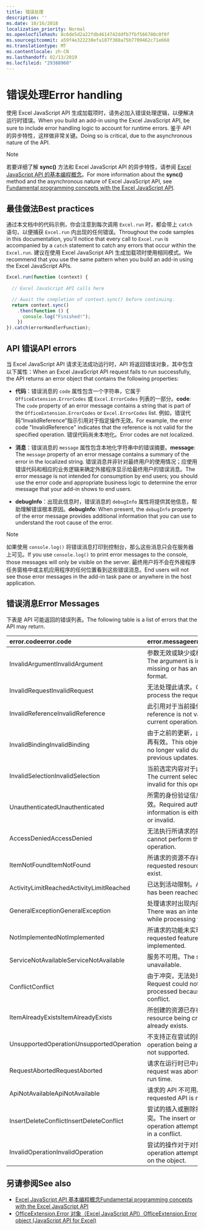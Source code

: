 ```yaml
---
title: 错误处理
description: ''
ms.date: 10/16/2018
localization_priority: Normal
ms.openlocfilehash: 8c6de5d2a22fdb4614742ddfb7fbf566780c0f0f
ms.sourcegitcommit: a59f4e322238efa187f388a75b7709462c71e668
ms.translationtype: MT
ms.contentlocale: zh-CN
ms.lasthandoff: 02/13/2019
ms.locfileid: "29388960"
---
```

# <a name="error-handling"></a><span data-ttu-id="51ab7-102">错误处理</span><span class="sxs-lookup"><span data-stu-id="51ab7-102">Error handling</span></span>

<span data-ttu-id="51ab7-103">使用 Excel JavaScript API 生成加载项时，请务必加入错误处理逻辑，以便解决运行时错误。</span><span class="sxs-lookup"><span data-stu-id="51ab7-103">When you build an add-in using the Excel JavaScript API, be sure to include error handling logic to account for runtime errors.</span></span> <span data-ttu-id="51ab7-104">鉴于 API 的异步特性，这样做非常关键。</span><span class="sxs-lookup"><span data-stu-id="51ab7-104">Doing so is critical, due to the asynchronous nature of the API.</span></span>

> [!NOTE]
> <span data-ttu-id="51ab7-105">若要详细了解 **sync()** 方法和 Excel JavaScript API 的异步特性，请参阅 [Excel JavaScript API 的基本编程概念](excel-add-ins-core-concepts.md)。</span><span class="sxs-lookup"><span data-stu-id="51ab7-105">For more information about the **sync()** method and the asynchronous nature of Excel JavaScript API, see [Fundamental programming concepts with the Excel JavaScript API](excel-add-ins-core-concepts.md).</span></span>

## <a name="best-practices"></a><span data-ttu-id="51ab7-106">最佳做法</span><span class="sxs-lookup"><span data-stu-id="51ab7-106">Best practices</span></span>

<span data-ttu-id="51ab7-107">通过本文档中的代码示例，你会注意到每次调用 `Excel.run` 时，都会带上 `catch` 语句，以便捕获 `Excel.run` 内出现的任何错误。</span><span class="sxs-lookup"><span data-stu-id="51ab7-107">Throughout the code samples in this documentation, you'll notice that every call to `Excel.run` is accompanied by a `catch` statement to catch any errors that occur within the `Excel.run`.</span></span> <span data-ttu-id="51ab7-108">建议在使用 Excel JavaScript API 生成加载项时使用相同模式。</span><span class="sxs-lookup"><span data-stu-id="51ab7-108">We recommend that you use the same pattern when you build an add-in using the Excel JavaScript APIs.</span></span>

```js
Excel.run(function (context) {
  
  // Excel JavaScript API calls here

  // Await the completion of context.sync() before continuing.
  return context.sync()
    .then(function () {
      console.log("Finished!");
    })
}).catch(errorHandlerFunction);
```

## <a name="api-errors"></a><span data-ttu-id="51ab7-109">API 错误</span><span class="sxs-lookup"><span data-stu-id="51ab7-109">API errors</span></span>

<span data-ttu-id="51ab7-110">当 Excel JavaScript API 请求无法成功运行时，API 将返回错误对象，其中包含以下属性：</span><span class="sxs-lookup"><span data-stu-id="51ab7-110">When an Excel JavaScript API request fails to run successfully, the API returns an error object that contains the following properties:</span></span>

- <span data-ttu-id="51ab7-111">**代码**：错误消息的 `code` 属性包含一个字符串，它属于 `OfficeExtension.ErrorCodes` 或 `Excel.ErrorCodes` 列表的一部分。</span><span class="sxs-lookup"><span data-stu-id="51ab7-111">**code**:  The `code` property of an error message contains a string that is part of the `OfficeExtension.ErrorCodes` or `Excel.ErrorCodes` list.</span></span> <span data-ttu-id="51ab7-112">例如，错误代码“InvalidReference”指示引用对于指定操作无效。</span><span class="sxs-lookup"><span data-stu-id="51ab7-112">For example, the error code "InvalidReference" indicates that the reference is not valid for the specified operation.</span></span> <span data-ttu-id="51ab7-113">错误代码尚未本地化。</span><span class="sxs-lookup"><span data-stu-id="51ab7-113">Error codes are not localized.</span></span>

- <span data-ttu-id="51ab7-114">**消息**：错误消息的 `message` 属性包含本地化字符串中的错误摘要。</span><span class="sxs-lookup"><span data-stu-id="51ab7-114">**message**: The `message` property of an error message contains a summary of the error in the localized string.</span></span> <span data-ttu-id="51ab7-115">错误消息并非针对最终用户的使用情况；应使用错误代码和相应的业务逻辑来确定外接程序显示给最终用户的错误消息。</span><span class="sxs-lookup"><span data-stu-id="51ab7-115">The error message is not intended for consumption by end users; you should use the error code and appropriate business logic to determine the error message that your add-in shows to end users.</span></span>

- <span data-ttu-id="51ab7-116">**debugInfo**：出现此信息时，错误消息的 `debugInfo` 属性将提供其他信息，帮助理解错误根本原因。</span><span class="sxs-lookup"><span data-stu-id="51ab7-116">**debugInfo**: When present, the `debugInfo` property of the error message provides additional information that you can use to understand the root cause of the error.</span></span>

> [!NOTE]
> <span data-ttu-id="51ab7-117">如果使用 `console.log()` 将错误消息打印到控制台，那么这些消息只会在服务器上可见。</span><span class="sxs-lookup"><span data-stu-id="51ab7-117">If you use `console.log()` to print error messages to the console, those messages will only be visible on the server.</span></span> <span data-ttu-id="51ab7-118">最终用户将不会在外接程序任务窗格中或主机应用程序的任何位置看到这些错误消息。</span><span class="sxs-lookup"><span data-stu-id="51ab7-118">End users will not see those error messages in the add-in task pane or anywhere in the host application.</span></span>

## <a name="error-messages"></a><span data-ttu-id="51ab7-119">错误消息</span><span class="sxs-lookup"><span data-stu-id="51ab7-119">Error Messages</span></span>

<span data-ttu-id="51ab7-120">下表是 API 可能返回的错误列表。</span><span class="sxs-lookup"><span data-stu-id="51ab7-120">The following table is a list of errors that the API may return.</span></span>

|<span data-ttu-id="51ab7-121">error.code</span><span class="sxs-lookup"><span data-stu-id="51ab7-121">error.code</span></span> | <span data-ttu-id="51ab7-122">error.message</span><span class="sxs-lookup"><span data-stu-id="51ab7-122">error.message</span></span> |
|:----------|:--------------|
|<span data-ttu-id="51ab7-123">InvalidArgument</span><span class="sxs-lookup"><span data-stu-id="51ab7-123">InvalidArgument</span></span> |<span data-ttu-id="51ab7-124">参数无效或缺少或格式不正确。</span><span class="sxs-lookup"><span data-stu-id="51ab7-124">The argument is invalid or missing or has an incorrect format.</span></span>|
|<span data-ttu-id="51ab7-125">InvalidRequest</span><span class="sxs-lookup"><span data-stu-id="51ab7-125">InvalidRequest</span></span>  |<span data-ttu-id="51ab7-126">无法处理此请求。</span><span class="sxs-lookup"><span data-stu-id="51ab7-126">Cannot process the request.</span></span>|
|<span data-ttu-id="51ab7-127">InvalidReference</span><span class="sxs-lookup"><span data-stu-id="51ab7-127">InvalidReference</span></span>|<span data-ttu-id="51ab7-128">此引用对于当前操作无效。</span><span class="sxs-lookup"><span data-stu-id="51ab7-128">This reference is not valid for the current operation.</span></span>|
|<span data-ttu-id="51ab7-129">InvalidBinding</span><span class="sxs-lookup"><span data-stu-id="51ab7-129">InvalidBinding</span></span>  |<span data-ttu-id="51ab7-130">由于之前的更新，此对象绑定不再有效。</span><span class="sxs-lookup"><span data-stu-id="51ab7-130">This object binding is no longer valid due to previous updates.</span></span>|
|<span data-ttu-id="51ab7-131">InvalidSelection</span><span class="sxs-lookup"><span data-stu-id="51ab7-131">InvalidSelection</span></span>|<span data-ttu-id="51ab7-132">当前选定内容对于此操作无效。</span><span class="sxs-lookup"><span data-stu-id="51ab7-132">The current selection is invalid for this operation.</span></span>|
|<span data-ttu-id="51ab7-133">Unauthenticated</span><span class="sxs-lookup"><span data-stu-id="51ab7-133">Unauthenticated</span></span> |<span data-ttu-id="51ab7-134">所需的身份验证信息缺少或无效。</span><span class="sxs-lookup"><span data-stu-id="51ab7-134">Required authentication information is either missing or invalid.</span></span>|
|<span data-ttu-id="51ab7-135">AccessDenied</span><span class="sxs-lookup"><span data-stu-id="51ab7-135">AccessDenied</span></span> |<span data-ttu-id="51ab7-136">无法执行所请求的操作。</span><span class="sxs-lookup"><span data-stu-id="51ab7-136">You cannot perform the requested operation.</span></span>|
|<span data-ttu-id="51ab7-137">ItemNotFound</span><span class="sxs-lookup"><span data-stu-id="51ab7-137">ItemNotFound</span></span> |<span data-ttu-id="51ab7-138">所请求的资源不存在。</span><span class="sxs-lookup"><span data-stu-id="51ab7-138">The requested resource doesn't exist.</span></span>|
|<span data-ttu-id="51ab7-139">ActivityLimitReached</span><span class="sxs-lookup"><span data-stu-id="51ab7-139">ActivityLimitReached</span></span>|<span data-ttu-id="51ab7-140">已达到活动限制。</span><span class="sxs-lookup"><span data-stu-id="51ab7-140">Activity limit has been reached.</span></span>|
|<span data-ttu-id="51ab7-141">GeneralException</span><span class="sxs-lookup"><span data-stu-id="51ab7-141">GeneralException</span></span>|<span data-ttu-id="51ab7-142">处理请求时出现内部错误。</span><span class="sxs-lookup"><span data-stu-id="51ab7-142">There was an internal error while processing the request.</span></span>|
|<span data-ttu-id="51ab7-143">NotImplemented</span><span class="sxs-lookup"><span data-stu-id="51ab7-143">NotImplemented</span></span>  |<span data-ttu-id="51ab7-144">所请求的功能未实现。</span><span class="sxs-lookup"><span data-stu-id="51ab7-144">The requested feature isn't implemented.</span></span>|
|<span data-ttu-id="51ab7-145">ServiceNotAvailable</span><span class="sxs-lookup"><span data-stu-id="51ab7-145">ServiceNotAvailable</span></span>|<span data-ttu-id="51ab7-146">服务不可用。</span><span class="sxs-lookup"><span data-stu-id="51ab7-146">The service is unavailable.</span></span>|
|<span data-ttu-id="51ab7-147">Conflict</span><span class="sxs-lookup"><span data-stu-id="51ab7-147">Conflict</span></span>|<span data-ttu-id="51ab7-148">由于冲突，无法处理请求。</span><span class="sxs-lookup"><span data-stu-id="51ab7-148">Request could not be processed because of a conflict.</span></span>|
|<span data-ttu-id="51ab7-149">ItemAlreadyExists</span><span class="sxs-lookup"><span data-stu-id="51ab7-149">ItemAlreadyExists</span></span>|<span data-ttu-id="51ab7-150">所创建的资源已存在。</span><span class="sxs-lookup"><span data-stu-id="51ab7-150">The resource being created already exists.</span></span>|
|<span data-ttu-id="51ab7-151">UnsupportedOperation</span><span class="sxs-lookup"><span data-stu-id="51ab7-151">UnsupportedOperation</span></span>|<span data-ttu-id="51ab7-152">不支持正在尝试的操作。</span><span class="sxs-lookup"><span data-stu-id="51ab7-152">The operation being attempted is not supported.</span></span>|
|<span data-ttu-id="51ab7-153">RequestAborted</span><span class="sxs-lookup"><span data-stu-id="51ab7-153">RequestAborted</span></span>|<span data-ttu-id="51ab7-154">请求在运行时已中止。</span><span class="sxs-lookup"><span data-stu-id="51ab7-154">The request was aborted during run time.</span></span>|
|<span data-ttu-id="51ab7-155">ApiNotAvailable</span><span class="sxs-lookup"><span data-stu-id="51ab7-155">ApiNotAvailable</span></span>|<span data-ttu-id="51ab7-156">请求的 API 不可用。</span><span class="sxs-lookup"><span data-stu-id="51ab7-156">The requested API is not available.</span></span>|
|<span data-ttu-id="51ab7-157">InsertDeleteConflict</span><span class="sxs-lookup"><span data-stu-id="51ab7-157">InsertDeleteConflict</span></span>|<span data-ttu-id="51ab7-158">尝试的插入或删除操作导致冲突。</span><span class="sxs-lookup"><span data-stu-id="51ab7-158">The insert or delete operation attempted resulted in a conflict.</span></span>|
|<span data-ttu-id="51ab7-159">InvalidOperation</span><span class="sxs-lookup"><span data-stu-id="51ab7-159">InvalidOperation</span></span>|<span data-ttu-id="51ab7-160">尝试的操作对于对象无效。</span><span class="sxs-lookup"><span data-stu-id="51ab7-160">The operation attempted is invalid on the object.</span></span>|

## <a name="see-also"></a><span data-ttu-id="51ab7-161">另请参阅</span><span class="sxs-lookup"><span data-stu-id="51ab7-161">See also</span></span>

- [<span data-ttu-id="51ab7-162">Excel JavaScript API 基本编程概念</span><span class="sxs-lookup"><span data-stu-id="51ab7-162">Fundamental programming concepts with the Excel JavaScript API</span></span>](excel-add-ins-core-concepts.md)
- [<span data-ttu-id="51ab7-163">OfficeExtension.Error 对象（Excel JavaScript API）</span><span class="sxs-lookup"><span data-stu-id="51ab7-163">OfficeExtension.Error object (JavaScript API for Excel)</span></span>](https://docs.microsoft.com/javascript/api/office/officeextension.error)
